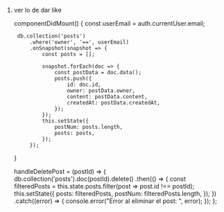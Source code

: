 1. ver lo de dar like 




    componentDidMount() {
        const userEmail = auth.currentUser.email;


        db.collection('posts')
            .where('owner', '==', userEmail)
            .onSnapshot(snapshot => {
                const posts = [];

                snapshot.forEach(doc => {
                    const postData = doc.data();
                    posts.push({
                        id: doc.id,
                        owner: postData.owner,
                        content: postData.content,
                        createdAt: postData.createdAt,
                    });
                });
                this.setState({
                    postNum: posts.length,
                    posts: posts,
                });
            });
    }

    handleDeletePost = (postId) => {
        db.collection('posts').doc(postId).delete()
            .then(() => {
                const filteredPosts = this.state.posts.filter(post => post.id !== postId);
                this.setState({
                    posts: filteredPosts,
                    postNum: filteredPosts.length,
                });
            })
            .catch((error) => {
                console.error("Error al eliminar el post: ", error);
            });
    };
